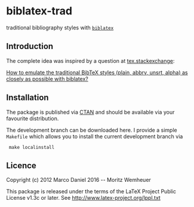 biblatex-trad
=============

traditional bibliography styles with [`biblatex`](http://www.ctan.org/pkg/biblatex)

Introduction
-------------

The complete idea was inspired by a question at [tex.stackexchange](http://tex.stackexchange.com/):

[How to emulate the traditional BibTeX styles (plain, abbrv, unsrt, alpha) as closely as possible with biblatex?](http://tex.stackexchange.com/a/69706/)

Installation
-------------

The package is published via [CTAN](https://www.ctan.org/pkg/biblatex-trad) and should be available via your favourite distribution.

The development branch can be downloaded here. I provide a simple `Makefile` which allows you to install the current development branch via

     make localinstall

Licence
-------------
Copyright (c) 2012         Marco Daniel
              2016 --      Moritz Wemheuer

This package is released under the terms of the LaTeX Project
Public License v1.3c or later.
See http://www.latex-project.org/lppl.txt